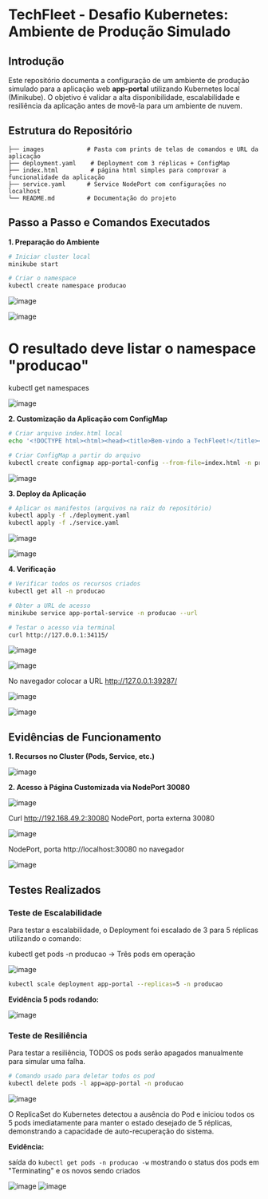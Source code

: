 # TechFleet - Desafio Kubernetes: Ambiente de Produção Simulado

## Introdução

Este repositório documenta a configuração de um ambiente de produção simulado para a aplicação web **app-portal** utilizando Kubernetes local (Minikube). O objetivo é validar a alta disponibilidade, escalabilidade e resiliência da aplicação antes de movê-la para um ambiente de nuvem.

## Estrutura do Repositório

```
├── images            # Pasta com prints de telas de comandos e URL da aplicação 
├── deployment.yaml    # Deployment com 3 réplicas + ConfigMap
├── index.html         # página html simples para comprovar a funcionalidade da aplicação
├── service.yaml      # Service NodePort com configurações no localhost
└── README.md         # Documentação do projeto

```

## Passo a Passo e Comandos Executados

**1. Preparação do Ambiente**

```bash
# Iniciar cluster local
minikube start

# Criar o namespace
kubectl create namespace producao
```
![image](/images/01-k8s.png)

![image](/images/02-k8s.png)

# O resultado deve listar o namespace "producao"

kubectl get namespaces

![image](/images/03-k8s.png)

**2. Customização da Aplicação com ConfigMap**

```bash
# Criar arquivo index.html local
echo '<!DOCTYPE html><html><head><title>Bem-vindo a TechFleet!</title></head><body><h1>App-Portal da TechFleet rodando em Kubernetes!</h1><p>Este ambiente de producao simulado foi configurado com sucesso.</p></body></html>' > index.html

# Criar ConfigMap a partir do arquivo
kubectl create configmap app-portal-config --from-file=index.html -n producao
```

![image](/images/04-k8s.png)

**3. Deploy da Aplicação**

```bash
# Aplicar os manifestos (arquivos na raiz do repositório)
kubectl apply -f ./deployment.yaml
kubectl apply -f ./service.yaml
```

![image](/images/05-k8s.png)

![image](/images/06-k8s.png)


**4. Verificação**

```bash
# Verificar todos os recursos criados
kubectl get all -n producao

# Obter a URL de acesso
minikube service app-portal-service -n producao --url

# Testar o acesso via terminal
curl http://127.0.0.1:34115/
```
![image](/images/07-k8s.png)

![image](/images/08-k8s.png)

No navegador colocar a URL http://127.0.0.1:39287/

![image](/images/30-k8s.png)

![image](/images/33-k8s.png)


## Evidências de Funcionamento

**1. Recursos no Cluster (Pods, Service, etc.)**

![image](/images/07-k8s.png)

**2. Acesso à Página Customizada via NodePort 30080**

![image](/images/11-k8s.png)

Curl http://192.168.49.2:30080 NodePort, porta externa 30080

![image](/images/31-k8s.png)

NodePort, porta http://localhost:30080 no navegador

![image](/images/32-k8s.png)

## Testes Realizados

### Teste de Escalabilidade

Para testar a escalabilidade, o Deployment foi escalado de 3 para 5 réplicas utilizando o comando:

kubectl get pods -n producao -> Três pods em operação

![image](/images/21-k8s.png)

```bash
kubectl scale deployment app-portal --replicas=5 -n producao
```
**Evidência 5 pods rodando:**

![image](/images/22-k8s.png)


### Teste de Resiliência

Para testar a resiliência, TODOS os pods serão apagados manualmente para simular uma falha.

```bash
# Comando usado para deletar todos os pod
kubectl delete pods -l app=app-portal -n producao
```
![image](/images/25-k8s.png)


O ReplicaSet do Kubernetes detectou a ausência do Pod e iniciou todos os 5 pods imediatamente para manter o estado desejado de 5 réplicas, demonstrando a capacidade de auto-recuperação do sistema.

**Evidência:**

saída do `kubectl get pods -n producao -w` mostrando o status dos pods em "Terminating" e os novos sendo criados

![image](/images/26-k8s.png)
![image](/images/27-k8s.png)
